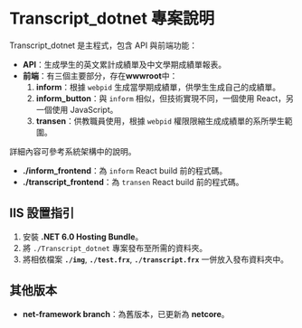 # Transcript_dotnet 專案說明

Transcript_dotnet 是主程式，包含 API 與前端功能：

- **API**：生成學生的英文累計成績單及中文學期成績單報表。
- **前端**：有三個主要部分，存在**wwwroot**中：
  1. **inform**：根據 `webpid` 生成當學期成績單，供學生生成自己的成績單。
  2. **inform_button**：與 `inform` 相似，但技術實現不同，一個使用 React，另一個使用 JavaScript。
  3. **transen**：供教職員使用，根據 `webpid` 權限限縮生成成績單的系所學生範圍。

詳細內容可參考系統架構中的說明。

- **./inform_frontend**：為 `inform` React build 前的程式碼。
- **./transcript_frontend**：為 `transen` React build 前的程式碼。

## IIS 設置指引

1. 安裝 **.NET 6.0 Hosting Bundle**。
2. 將 `./Transcript_dotnet` 專案發布至所需的資料夾。
3. 將相依檔案 **`./img`**, **`./test.frx`**, **`./transcript.frx`** 一併放入發布資料夾中。

## 其他版本

- **net-framework branch**：為舊版本，已更新為 **netcore**。
